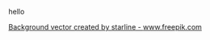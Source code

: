 hello
<!-- need to attribute background image -->
<a href="https://www.freepik.com/free-photos-vectors/background">Background vector created by starline - www.freepik.com</a>